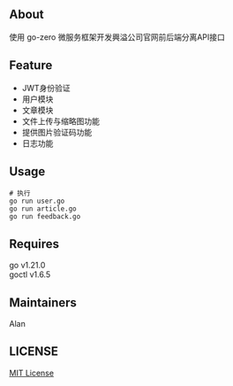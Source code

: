 ## About
使用 go-zero 微服务框架开发興溢公司官网前后端分离API接口

## Feature
* JWT身份验证
* 用户模块
* 文章模块
* 文件上传与缩略图功能
* 提供图片验证码功能
* 日志功能

## Usage
```
# 执行
go run user.go
go run article.go
go run feedback.go
```

## Requires
go v1.21.0  
goctl v1.6.5

## Maintainers
Alan

## LICENSE
[MIT License](https://github.com/joanbabyfet/go-zero_synolux/blob/master/LICENSE)
